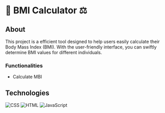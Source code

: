 # 🧮 BMI Calculator ⚖️

## About
This project is a efficient tool designed to help users easily calculate their Body Mass Index (BMI). With the user-friendly interface, you can swiftly determine BMI values for different individuals. 

### Functionalities
- Calculate MBI

## Technologies
![CSS](https://img.shields.io/badge/CSS-239120?style=for-the-badge&logo=css3&logoColor=white)
![HTML](https://img.shields.io/badge/HTML5-E34F26?style=for-the-badge&logo=html5&logoColor=white)
![JavaScript](https://img.shields.io/badge/JavaScript-F7DF1E?style=for-the-badge&logo=javascript&logoColor=black)
